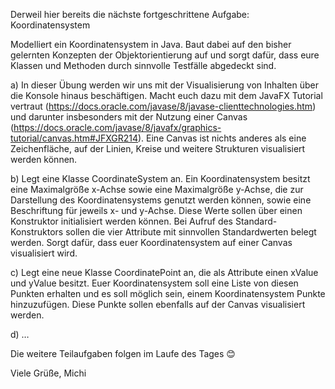 Derweil hier bereits die nächste fortgeschrittene Aufgabe: Koordinatensystem

Modelliert ein Koordinatensystem in Java. Baut dabei auf den bisher gelernten Konzepten der Objektorientierung auf und sorgt dafür, dass eure Klassen und Methoden durch sinnvolle Testfälle abgedeckt sind. 

a)	In dieser Übung werden wir uns mit der Visualisierung von Inhalten über die Konsole hinaus beschäftigen. Macht euch dazu mit dem JavaFX Tutorial vertraut (https://docs.oracle.com/javase/8/javase-clienttechnologies.htm) und darunter insbesonders mit der Nutzung einer Canvas (https://docs.oracle.com/javase/8/javafx/graphics-tutorial/canvas.htm#JFXGR214). Eine Canvas ist nichts anderes als eine Zeichenfläche, auf der Linien, Kreise und weitere Strukturen visualisiert werden können. 

b)	Legt eine Klasse CoordinateSystem an. Ein Koordinatensystem besitzt eine Maximalgröße x-Achse sowie eine Maximalgröße y-Achse, die zur Darstellung des Koordinatensystems genutzt werden können, sowie eine Beschriftung für jeweils x- und y-Achse. Diese Werte sollen über einen Konstruktor initialisiert werden können. Bei Aufruf des Standard-Konstruktors sollen die vier Attribute mit sinnvollen Standardwerten belegt werden. Sorgt dafür, dass euer Koordinatensystem auf einer Canvas visualisiert wird. 

c)	Legt eine neue Klasse CoordinatePoint an, die als Attribute einen xValue und yValue besitzt. Euer Koordinatensystem soll eine Liste von diesen Punkten erhalten und es soll möglich sein, einem Koordinatensystem Punkte hinzuzufügen. Diese Punkte sollen ebenfalls auf der Canvas visualisiert werden. 

d)	… 

Die weitere Teilaufgaben folgen im Laufe des Tages 😊 


Viele Grüße,
Michi
